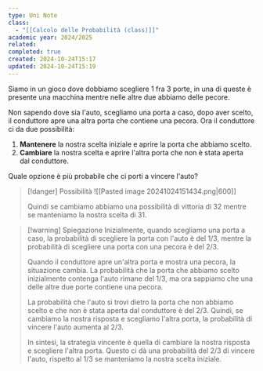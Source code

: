```yaml
---
type: Uni Note
class:
  - "[[Calcolo delle Probabilità (class)]]"
academic year: 2024/2025
related: 
completed: true
created: 2024-10-24T15:17
updated: 2024-10-24T15:19
---
```

Siamo in un gioco dove dobbiamo scegliere 1 fra 3 porte, in una di queste è presente una macchina mentre nelle altre due abbiamo delle pecore.

Non sapendo dove sia l'auto, scegliamo una porta a caso, dopo aver scelto, il conduttore apre una altra porta che contiene una pecora. Ora il conduttore ci da due possibilità:
1. **Mantenere** la nostra scelta iniziale e aprire la porta che abbiamo scelto.
2. **Cambiare** la nostra scelta e aprire l'altra porta che non è stata aperta dal conduttore.

Quale opzione è più probabile che ci porti a vincere l'auto?

>[!danger] Possibilità
> ![[Pasted image 20241024151434.png|600]]
> 
> Quindi se cambiamo abbiamo una possibilità di vittoria di 32​ mentre se manteniamo la nostra scelta di 31​.

>[!warning] Spiegazione
>Inizialmente, quando scegliamo una porta a caso, la probabilità di scegliere la porta con l'auto è del 1/3, mentre la probabilità di scegliere una porta con una pecora è del 2/3.
>
>Quando il conduttore apre un'altra porta e mostra una pecora, la situazione cambia. La probabilità che la porta che abbiamo scelto inizialmente contenga l'auto rimane del 1/3, ma ora sappiamo che una delle altre due porte contiene una pecora.
>
>La probabilità che l'auto si trovi dietro la porta che non abbiamo scelto e che non è stata aperta dal conduttore è del 2/3. Quindi, se cambiamo la nostra risposta e scegliamo l'altra porta, la probabilità di vincere l'auto aumenta al 2/3.
>
>In sintesi, la strategia vincente è quella di cambiare la nostra risposta e scegliere l'altra porta. Questo ci dà una probabilità del 2/3 di vincere l'auto, rispetto al 1/3 se manteniamo la nostra scelta iniziale.
